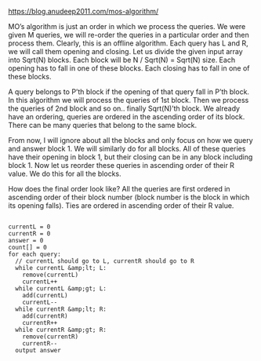 
https://blog.anudeep2011.com/mos-algorithm/



MO’s algorithm is just an order in which we process the queries. We were given M queries, we will re-order the queries in a particular order and then process them. Clearly, this is an offline algorithm. Each query has L and R, we will call them opening and closing. Let us divide the given input array into Sqrt(N) blocks. Each block will be N / Sqrt(N) = Sqrt(N) size. Each opening has to fall in one of these blocks. Each closing has to fall in one of these blocks.

A query belongs to P’th block if the opening of that query fall in P’th block. In this algorithm we will process the queries of 1st block. Then we process the queries of 2nd block and so on.. finally Sqrt(N)’th block. We already have an ordering, queries are ordered in the ascending order of its block. There can be many queries that belong to the same block.

From now, I will ignore about all the blocks and only focus on how we query and answer block 1. We will similarly do for all blocks. All of these queries have their opening in block 1, but their closing can be in any block including block 1. Now let us reorder these queries in ascending order of their R value. We do this for all the blocks.

How does the final order look like?
All the queries are first ordered in ascending order of their block number (block number is the block in which its opening falls). Ties are ordered in ascending order of their R value.





```

currentL = 0
currentR = 0
answer = 0
count[] = 0
for each query:
  // currentL should go to L, currentR should go to R
  while currentL &amp;lt; L:
    remove(currentL)
    currentL++
  while currentL &amp;gt; L:
    add(currentL)
    currentL--
  while currentR &amp;lt; R:
    add(currentR)
    currentR++
  while currentR &amp;gt; R:
    remove(currentR)
    currentR--
  output answer

```
